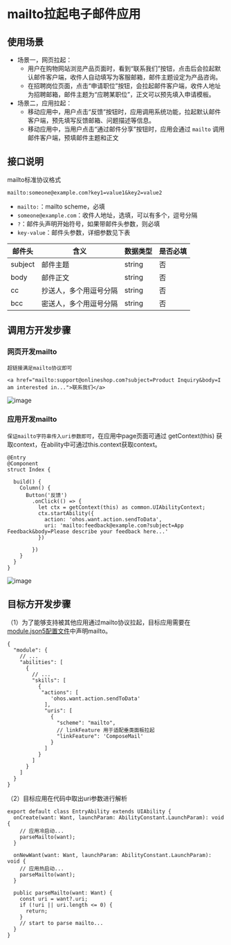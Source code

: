 # mailto拉起电子邮件应用

## 使用场景

+ 场景一，网页拉起：
    + 用户在购物网站浏览产品页面时，看到“联系我们”按钮，点击后会拉起默认邮件客户端，收件人自动填写为客服邮箱，邮件主题设定为产品咨询。
    + 在招聘岗位页面，点击“申请职位”按钮，会拉起邮件客户端，收件人地址为招聘邮箱，邮件主题为“应聘某职位”，正文可以预先填入申请模板。
+ 场景二，应用拉起：
    + 移动应用中，用户点击“反馈”按钮时，应用调用系统功能，拉起默认邮件客户端，预先填写反馈邮箱、问题描述等信息。
    + 移动应用中，当用户点击“通过邮件分享”按钮时，应用会通过 `mailto` 调用邮件客户端，预填邮件主题和正文

## 接口说明

mailto标准协议格式

```
mailto:someone@example.com?key1=value1&key2=value2
```

+ `mailto:`：mailto scheme，必填
+ `someone@example.com`：收件人地址，选填，可以有多个，逗号分隔
+ `?`：邮件头声明开始符号，如果带邮件头参数，则必填
+ `key-value`：邮件头参数，详细参数见下表

| 邮件头| 含义| 数据类型 | 是否必填|
| --- | --- | --- | --- |
| subject | 邮件主题 | string | 否 |
| body | 邮件正文 | string | 否 |
| cc| 抄送人，多个用逗号分隔 | string | 否 |
| bcc| 密送人，多个用逗号分隔 | string | 否 |

## 调用方开发步骤

### 网页开发mailto

`超链接满足mailto协议即可`

```
<a href="mailto:support@onlineshop.com?subject=Product Inquiry&body=I am interested in...">联系我们</a>
```

![image](https://wiki.huawei.com/vision-file-storage/api/file/download/upload-v2/WIKI202409214644818/12441083/81e34a17737b40f1a610470174d740d9.gif)

### 应用开发mailto

`保证mailto字符串传入uri参数即可`，在应用中page页面可通过 getContext(this) 获取context，在ability中可通过this.context获取context。

```
@Entry
@Component
struct Index {

  build() {
    Column() {
      Button('反馈')
        .onClick(() => {
          let ctx = getContext(this) as common.UIAbilityContext;
          ctx.startAbility({
            action: 'ohos.want.action.sendToData',
            uri: 'mailto:feedback@example.com?subject=App Feedback&body=Please describe your feedback here...'
          })
        
        })
    }
  }
}
```

![image](https://wiki.huawei.com/vision-file-storage/api/file/download/upload-v2/WIKI202409214644818/12441117/f84f3acf7f8342dba9ac1a741be5f0ea.gif)

## 目标方开发步骤

（1）为了能够支持被其他应用通过mailto协议拉起，目标应用需要在[module.json5配置文件](https://gitee.com/openharmony/docs/blob/master/zh-cn/application-dev/quick-start/module-configuration-file.md)中声明mailto。

```
{
  "module": {
    // ...
    "abilities": [
      {
        // ...
        "skills": [
          {
           "actions": [
              'ohos.want.action.sendToData'
            ],
            "uris": [
              {
                "scheme": "mailto",
                // linkFeature 用于适配垂类面板拉起
                "linkFeature": 'ComposeMail'
              }
            ]
          }
        ]
      }
    ]
  }
}
```

（2）目标应用在代码中取出uri参数进行解析

```
export default class EntryAbility extends UIAbility {
  onCreate(want: Want, launchParam: AbilityConstant.LaunchParam): void { 
    // 应用冷启动...
    parseMailto(want);
  }

  onNewWant(want: Want, launchParam: AbilityConstant.LaunchParam): void {
    // 应用热启动...
    parseMailto(want);
  }

  public parseMailto(want: Want) {
    const uri = want?.uri;
    if (!uri || uri.length <= 0) {
      return;
    }
    // start to parse mailto...
  }
}

```
